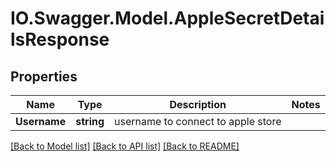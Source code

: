 # IO.Swagger.Model.AppleSecretDetailsResponse
## Properties

Name | Type | Description | Notes
------------ | ------------- | ------------- | -------------
**Username** | **string** | username to connect to apple store | 

[[Back to Model list]](../README.md#documentation-for-models) [[Back to API list]](../README.md#documentation-for-api-endpoints) [[Back to README]](../README.md)

